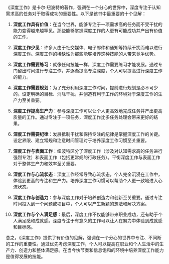 《深度工作》是卡尔·纽波特的著作，强调在一个分心的世界中，深度专注于认知需求高的任务对于取得成功的重要性。以下是该书中最重要的十个见解：

1. **深度工作具有价值**：在当今世界，能够专注于一项需求高的任务而不受干扰的能力变得越来越罕见。那些能够掌握深度工作的人更有可能成功并产出有价值的工作。

2. **深度工作少见**：许多人由于社交媒体、电子邮件和通知等持续干扰而难以进行深度工作。深度工作的稀缺性为那些能够培养这种技能的人带来竞争优势。

3. **深度工作需要练习**：就像任何技能一样，深度工作需要练习才能发展。通过专门留出时间进行专注工作，并逐渐提高专注深度，个人可以提高进行深度工作的能力。

4. **深度工作需要规划**：为了充分利用深度工作时间，提前进行规划是必不可少的。设定明确的目标、消除干扰，并创造有利于工作的环境对于深度工作的生产力至关重要。

5. **深度工作提高生产力**：参与深度工作可以让个人更高效地完成任务并产出更高质量的工作。通过专注于一项任务，深度工作比多任务处理会带来更好的结果。

6. **深度工作需要纪律**：发展抵制干扰和保持专注的纪律是掌握深度工作的关键。设定界限、建立常规和注意时间管理对于培养深度工作习惯至关重要。

7. **深度工作与表面工作**：纽波特区分了深度工作（涉及对认知需求高的任务进行强烈专注）和表面工作（包括更常规的行政任务）。平衡深度工作与表面工作对于整体生产力和效率至关重要。

8. **深度工作与心流状态**：深度工作经常导致心流状态，个人完全沉浸在工作中，体验到更高的专注和生产力。培养深度工作习惯可以帮助个人更一致地进入心流状态。

9. **深度工作与创造力**：参与深度工作对于培养创造力和创新至关重要。通过专注时间投入到一个问题或项目中，个人可以产生新颖的想法和解决方案。

10. **深度工作与个人满足感**：最后，深度工作不仅能够带来职业成功，还有助于个人满足感和成就感。深度专注于有意义的工作可以让人在努力中体验到成就感和目标感。

总之，《深度工作》提供了有价值的见解，强调在一个分心的世界中专注、不间断的工作的重要性。通过优先考虑深度工作，个人可以提高在职业和个人生活中的生产力、创造力和整体满足感。在当今快节奏和信息饱和的环境中培养深度工作能力是值得发展的技能。
